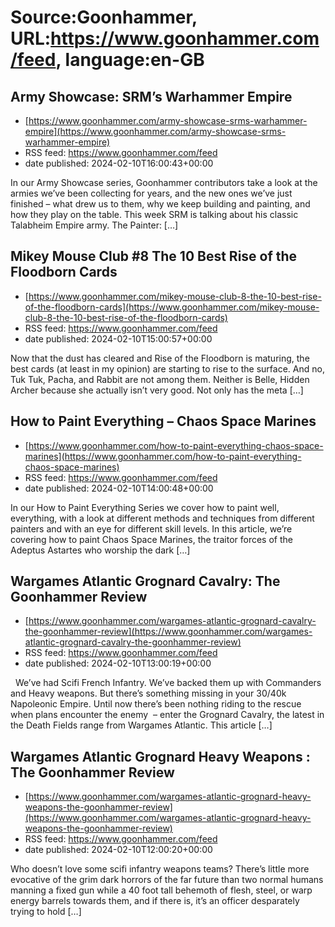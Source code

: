# Source:Goonhammer, URL:https://www.goonhammer.com/feed, language:en-GB

## Army Showcase: SRM’s Warhammer Empire
 - [https://www.goonhammer.com/army-showcase-srms-warhammer-empire](https://www.goonhammer.com/army-showcase-srms-warhammer-empire)
 - RSS feed: https://www.goonhammer.com/feed
 - date published: 2024-02-10T16:00:43+00:00

In our Army Showcase series, Goonhammer contributors take a look at the armies we’ve been collecting for years, and the new ones we’ve just finished – what drew us to them, why we keep building and painting, and how they play on the table. This week SRM is talking about his classic Talabheim Empire army. The Painter: [&#8230;]

## Mikey Mouse Club #8 The 10 Best Rise of the Floodborn Cards
 - [https://www.goonhammer.com/mikey-mouse-club-8-the-10-best-rise-of-the-floodborn-cards](https://www.goonhammer.com/mikey-mouse-club-8-the-10-best-rise-of-the-floodborn-cards)
 - RSS feed: https://www.goonhammer.com/feed
 - date published: 2024-02-10T15:00:57+00:00

Now that the dust has cleared and Rise of the Floodborn is maturing, the best cards (at least in my opinion) are starting to rise to the surface. And no, Tuk Tuk, Pacha, and Rabbit are not among them. Neither is Belle, Hidden Archer because she actually isn’t very good. Not only has the meta [&#8230;]

## How to Paint Everything – Chaos Space Marines
 - [https://www.goonhammer.com/how-to-paint-everything-chaos-space-marines](https://www.goonhammer.com/how-to-paint-everything-chaos-space-marines)
 - RSS feed: https://www.goonhammer.com/feed
 - date published: 2024-02-10T14:00:48+00:00

In our How to Paint Everything Series we cover how to paint well, everything, with a look at different methods and techniques from different painters and with an eye for different skill levels. In this article, we’re covering how to paint Chaos Space Marines, the traitor forces of the Adeptus Astartes who worship the dark [&#8230;]

## Wargames Atlantic Grognard Cavalry: The Goonhammer Review
 - [https://www.goonhammer.com/wargames-atlantic-grognard-cavalry-the-goonhammer-review](https://www.goonhammer.com/wargames-atlantic-grognard-cavalry-the-goonhammer-review)
 - RSS feed: https://www.goonhammer.com/feed
 - date published: 2024-02-10T13:00:19+00:00

&#160; We&#8217;ve had Scifi French Infantry. We&#8217;ve backed them up with Commanders and Heavy weapons. But there&#8217;s something missing in your 30/40k Napoleonic Empire. Until now there&#8217;s been nothing riding to the rescue when plans encounter the enemy  &#8211; enter the Grognard Cavalry, the latest in the Death Fields range from Wargames Atlantic. This article [&#8230;]

## Wargames Atlantic Grognard Heavy Weapons : The Goonhammer Review
 - [https://www.goonhammer.com/wargames-atlantic-grognard-heavy-weapons-the-goonhammer-review](https://www.goonhammer.com/wargames-atlantic-grognard-heavy-weapons-the-goonhammer-review)
 - RSS feed: https://www.goonhammer.com/feed
 - date published: 2024-02-10T12:00:20+00:00

Who doesn&#8217;t love some scifi infantry weapons teams? There&#8217;s little more evocative of the grim dark horrors of the far future than two normal humans manning a fixed gun while a 40 foot tall behemoth of flesh, steel, or warp energy barrels towards them, and if there is, it&#8217;s an officer desparately trying to hold [&#8230;]

